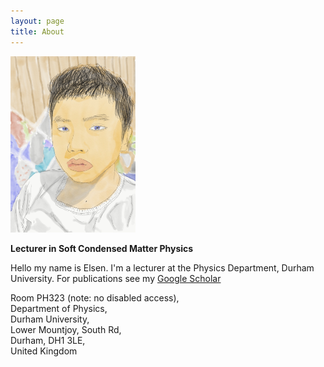 ```yaml
---
layout: page
title: About
---
```


<img src="https://raw.githubusercontent.com/elsentjhung/elsentjhung.github.io/master/_figures/me2.jpeg" alt="drawing" width="200"/>

__Lecturer in Soft Condensed Matter Physics__

Hello my name is Elsen. I'm a lecturer at the Physics Department, Durham University.
For publications see my [Google Scholar]


Room PH323 (note: no disabled access), <br/>
Department of Physics, <br/>
Durham University, <br/>
Lower Mountjoy, South Rd, <br/>
Durham, DH1 3LE,  <br/>
United Kingdom <br/> 

[Prof. Mike Cates]: http://www.damtp.cam.ac.uk/people/mec22/
[Soft Matter Group]: http://www.damtp.cam.ac.uk/research/softmatter/
[Department of Applied Maths and Theoretical Physics]: http://www.damtp.cam.ac.uk
[Google Scholar]: https://scholar.google.co.uk/citations?user=IpPNtcAAAAAJ&hl=en
